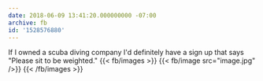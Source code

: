 ```yaml
---
date: 2018-06-09 13:41:20.000000000 -07:00
archive: fb
id: '1528576880'
---
```


If I owned a scuba diving company I'd definitely have a sign up that says "Please sit to be weighted."
{{< fb/images >}}
{{< fb/image src="image.jpg" />}}
{{< /fb/images >}}
